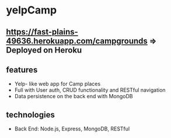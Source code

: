 # yelpCamp

<https://fast-plains-49636.herokuapp.com/campgrounds> => Deployed on Heroku
------------------

features
-------
- Yelp- like web app for Camp places
- Full with User auth, CRUD functionality and RESTful navigation 
- Data persistence on the back end with MongoDB


technologies
-------
- Back End: Node.js, Express, MongoDB, RESTful





